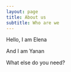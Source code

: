 ```yaml
---
layout: page
title: About us
subtitle: Who are we
---
```

Hello, I am Elena

And I am Yanan



What else do you need?
